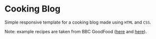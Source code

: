 # Cooking Blog

Simple responsive template for a cooking blog made using `HTML` and `CSS`.

Note: example recipes are taken from BBC GoodFood ([here](https://www.bbcgoodfood.com/recipes/chilli-con-carne-recipe) and [here](https://www.bbcgoodfood.com/recipes/ultimate-spaghetti-carbonara-recipe)).
